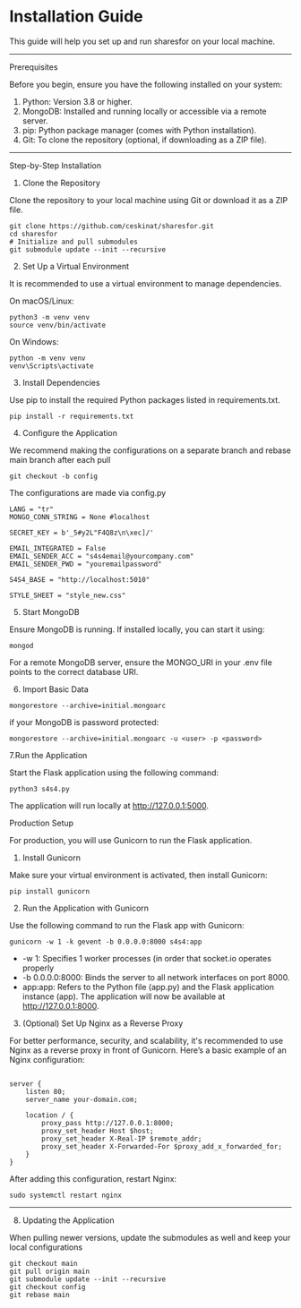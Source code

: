 # Installation Guide

This guide will help you set up and run sharesfor on your local machine.

---
Prerequisites

Before you begin, ensure you have the following installed on your system:
1. Python: Version 3.8 or higher.
2. MongoDB: Installed and running locally or accessible via a remote server.
3. pip: Python package manager (comes with Python installation).
4. Git: To clone the repository (optional, if downloading as a ZIP file).
---

Step-by-Step Installation


1. Clone the Repository

Clone the repository to your local machine using Git or download it as a ZIP file.
```
git clone https://github.com/ceskinat/sharesfor.git
cd sharesfor
# Initialize and pull submodules
git submodule update --init --recursive
```

2. Set Up a Virtual Environment

It is recommended to use a virtual environment to manage dependencies.

On macOS/Linux:

```
python3 -m venv venv
source venv/bin/activate

```

On Windows:

```
python -m venv venv
venv\Scripts\activate

```

3. Install Dependencies

Use pip to install the required Python packages listed in requirements.txt.
```
pip install -r requirements.txt

```

4. Configure the Application

We recommend making the configurations on a separate branch and rebase main branch after each pull
```
git checkout -b config
```
The configurations are made via config.py
```
LANG = "tr"
MONGO_CONN_STRING = None #localhost

SECRET_KEY = b'_5#y2L"F4Q8z\n\xec]/'

EMAIL_INTEGRATED = False
EMAIL_SENDER_ACC = "s4s4email@yourcompany.com"
EMAIL_SENDER_PWD = "youremailpassword"

S4S4_BASE = "http://localhost:5010"

STYLE_SHEET = "style_new.css"
```

5. Start MongoDB

Ensure MongoDB is running. If installed locally, you can start it using:
```
mongod

```
For a remote MongoDB server, ensure the MONGO_URI in your .env file points to the correct database URI.

6. Import Basic Data 

```
mongorestore --archive=initial.mongoarc
```
if your MongoDB is password protected:
```
mongorestore --archive=initial.mongoarc -u <user> -p <password>
```


7.Run the Application

Start the Flask application using the following command:
```
python3 s4s4.py
```
The application will run locally at http://127.0.0.1:5000.

Production Setup

For production, you will use Gunicorn to run the Flask application.

1. Install Gunicorn

Make sure your virtual environment is activated, then install Gunicorn:
```
pip install gunicorn

```

2. Run the Application with Gunicorn

Use the following command to run the Flask app with Gunicorn:

```
gunicorn -w 1 -k gevent -b 0.0.0.0:8000 s4s4:app

```
- -w 1: Specifies 1 worker processes (in order that socket.io operates properly
- -b 0.0.0.0:8000: Binds the server to all network interfaces on port 8000.
- app:app: Refers to the Python file (app.py) and the Flask application instance (app).
The application will now be available at http://127.0.0.1:8000.

3. (Optional) Set Up Nginx as a Reverse Proxy

For better performance, security, and scalability, it's recommended to use Nginx as a reverse proxy in front of Gunicorn. Here’s a basic example of an Nginx configuration:
```

server {
    listen 80;
    server_name your-domain.com;

    location / {
        proxy_pass http://127.0.0.1:8000;
        proxy_set_header Host $host;
        proxy_set_header X-Real-IP $remote_addr;
        proxy_set_header X-Forwarded-For $proxy_add_x_forwarded_for;
    }
}

```
After adding this configuration, restart Nginx:

```
sudo systemctl restart nginx

```

---
8. Updating the Application

When pulling newer versions, update the submodules as well and keep your local configurations
```
git checkout main
git pull origin main
git submodule update --init --recursive
git checkout config
git rebase main
```


